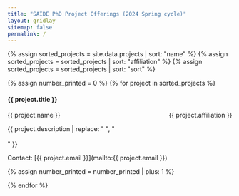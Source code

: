 ```yaml
---
title: "SAIDE PhD Project Offerings (2024 Spring cycle)"
layout: gridlay
sitemap: false
permalink: /
--- 
```


{% assign sorted_projects = site.data.projects | sort: "name" %}
{% assign sorted_projects = sorted_projects | sort: "affiliation" %}
{% assign sorted_projects = sorted_projects | sort: "sort" %}

{% assign number_printed = 0 %}
{% for project in sorted_projects %}

<div class="row nb">
<h4>{{ project.title }}</h4>
<p>{{ project.name }} <span style="float:right;"> {{ project.affiliation }} </span></p>
<p>{{ project.description | replace: "  ", "<br/><br/>" }}</p>
<p>Contact: [{{ project.email }}](mailto:{{ project.email }})</p>
</div>

{% assign number_printed = number_printed | plus: 1 %}

{% endfor %}